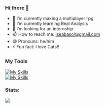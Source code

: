 ### Hi there 👋

- 🔭 I’m currently making a multiplayer rpg
- 🌱 I’m currently learning Real Analysis
- 🙁 I’m looking for an internship
- 📫 How to reach me: lseabasol@gmail.com
- 😄 Pronouns: he/him
- ⚡ Fun fact: I love Cats!!

### My Tools
[![My Skills](https://skillicons.dev/icons?i=cpp,java,js,threejs,react,unity)](https://skillicons.dev)
<br/>
[![My Skills](https://skillicons.dev/icons?i=py,pytorch,flask,lua,r,matlab)](https://skillicons.dev)

### Stats:
<img src="https://github-readme-stats.vercel.app/api/top-langs?username=Erregea5&show_icons=true&locale=en&layout=compact">
